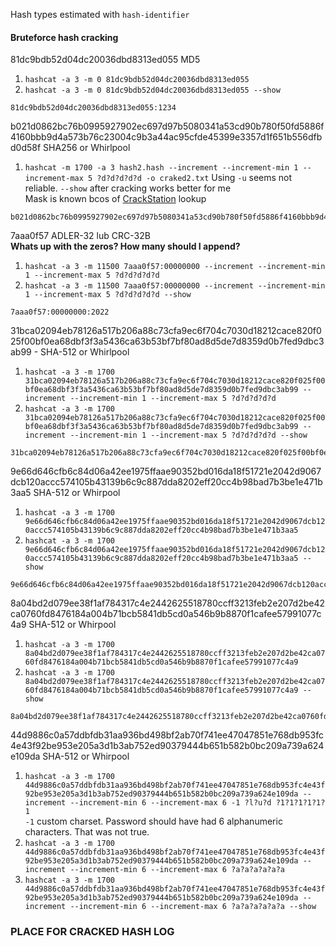 Hash types estimated with `hash-identifier`

#### Bruteforce hash cracking

81dc9bdb52d04dc20036dbd8313ed055
MD5
1. `hashcat -a 3 -m 0 81dc9bdb52d04dc20036dbd8313ed055`
2. `hashcat -a 3 -m 0 81dc9bdb52d04dc20036dbd8313ed055 --show`
```
81dc9bdb52d04dc20036dbd8313ed055:1234
```

b021d0862bc76b0995927902ec697d97b5080341a53cd90b780f50fd5886f4160bbb9d4a573b76c23004c9b3a44ac95cfde45399e3357d1f651b556dfbd0d58f
SHA256 or Whirlpool
1. `hashcat -m 1700 -a 3 hash2.hash --increment --increment-min 1 --increment-max 5 ?d?d?d?d?d -o craked2.txt`
Using `-u` seems not reliable. `--show` after cracking works better for me  
Mask is known bcos of [CrackStation](https://crackstation.net/) lookup
```
b021d0862bc76b0995927902ec697d97b5080341a53cd90b780f50fd5886f4160bbb9d4a573b76c23004c9b3a44ac95cfde45399e3357d1f651b556dfbd0d58f:6969
```

7aaa0f57
ADLER-32 lub CRC-32B  
**Whats up with the zeros? How many should I append?**  
1. `hashcat -a 3 -m 11500 7aaa0f57:00000000 --increment --increment-min 1 --increment-max 5 ?d?d?d?d?d`
2. `hashcat -a 3 -m 11500 7aaa0f57:00000000 --increment --increment-min 1 --increment-max 5 ?d?d?d?d?d --show`
```
7aaa0f57:00000000:2022
```


31bca02094eb78126a517b206a88c73cfa9ec6f704c7030d18212cace820f025f00bf0ea68dbf3f3a5436ca63b53bf7bf80ad8d5de7d8359d0b7fed9dbc3ab99 - SHA-512 or Whirlpool
1. `hashcat -a 3 -m 1700 31bca02094eb78126a517b206a88c73cfa9ec6f704c7030d18212cace820f025f00bf0ea68dbf3f3a5436ca63b53bf7bf80ad8d5de7d8359d0b7fed9dbc3ab99 --increment --increment-min 1 --increment-max 5 ?d?d?d?d?d`
2. `hashcat -a 3 -m 1700 31bca02094eb78126a517b206a88c73cfa9ec6f704c7030d18212cace820f025f00bf0ea68dbf3f3a5436ca63b53bf7bf80ad8d5de7d8359d0b7fed9dbc3ab99 --increment --increment-min 1 --increment-max 5 ?d?d?d?d?d --show`
```
31bca02094eb78126a517b206a88c73cfa9ec6f704c7030d18212cace820f025f00bf0ea68dbf3f3a5436ca63b53bf7bf80ad8d5de7d8359d0b7fed9dbc3ab99:0
```

9e66d646cfb6c84d06a42ee1975ffaae90352bd016da18f51721e2042d9067dcb120accc574105b43139b6c9c887dda8202eff20cc4b98bad7b3be1e471b3aa5
SHA-512 or Whirpool
1.  `hashcat -a 3 -m 1700 9e66d646cfb6c84d06a42ee1975ffaae90352bd016da18f51721e2042d9067dcb120accc574105b43139b6c9c887dda8202eff20cc4b98bad7b3be1e471b3aa5`
2. `hashcat -a 3 -m 1700 9e66d646cfb6c84d06a42ee1975ffaae90352bd016da18f51721e2042d9067dcb120accc574105b43139b6c9c887dda8202eff20cc4b98bad7b3be1e471b3aa5 --show`
```
9e66d646cfb6c84d06a42ee1975ffaae90352bd016da18f51721e2042d9067dcb120accc574105b43139b6c9c887dda8202eff20cc4b98bad7b3be1e471b3aa5:sda
```

8a04bd2d079ee38f1af784317c4e2442625518780ccff3213feb2e207d2be42ca0760fd8476184a004b71bcb5841db5cd0a546b9b8870f1cafee57991077c4a9
SHA-512 or Whirpool
1. `hashcat -a 3 -m 1700 8a04bd2d079ee38f1af784317c4e2442625518780ccff3213feb2e207d2be42ca0760fd8476184a004b71bcb5841db5cd0a546b9b8870f1cafee57991077c4a9`
2. `hashcat -a 3 -m 1700 8a04bd2d079ee38f1af784317c4e2442625518780ccff3213feb2e207d2be42ca0760fd8476184a004b71bcb5841db5cd0a546b9b8870f1cafee57991077c4a9 --show`
```
8a04bd2d079ee38f1af784317c4e2442625518780ccff3213feb2e207d2be42ca0760fd8476184a004b71bcb5841db5cd0a546b9b8870f1cafee57991077c4a9:Asia
```

44d9886c0a57ddbfdb31aa936bd498bf2ab70f741ee47047851e768db953fc4e43f92be953e205a3d1b3ab752ed90379444b651b582b0bc209a739a624e109da
SHA-512 or Whirpool
1. `hashcat -a 3 -m 1700 44d9886c0a57ddbfdb31aa936bd498bf2ab70f741ee47047851e768db953fc4e43f92be953e205a3d1b3ab752ed90379444b651b582b0bc209a739a624e109da --increment --increment-min 6 --increment-max 6 -1 ?l?u?d ?1?1?1?1?1?1`  
`-1` custom charset. Password should have had 6 alphanumeric characters. That was not true.
2. `hashcat -a 3 -m 1700 44d9886c0a57ddbfdb31aa936bd498bf2ab70f741ee47047851e768db953fc4e43f92be953e205a3d1b3ab752ed90379444b651b582b0bc209a739a624e109da --increment --increment-min 6 --increment-max 6 ?a?a?a?a?a?a`
3. `hashcat -a 3 -m 1700 44d9886c0a57ddbfdb31aa936bd498bf2ab70f741ee47047851e768db953fc4e43f92be953e205a3d1b3ab752ed90379444b651b582b0bc209a739a624e109da --increment --increment-min 6 --increment-max 6 ?a?a?a?a?a?a --show`
### PLACE FOR CRACKED HASH LOG
